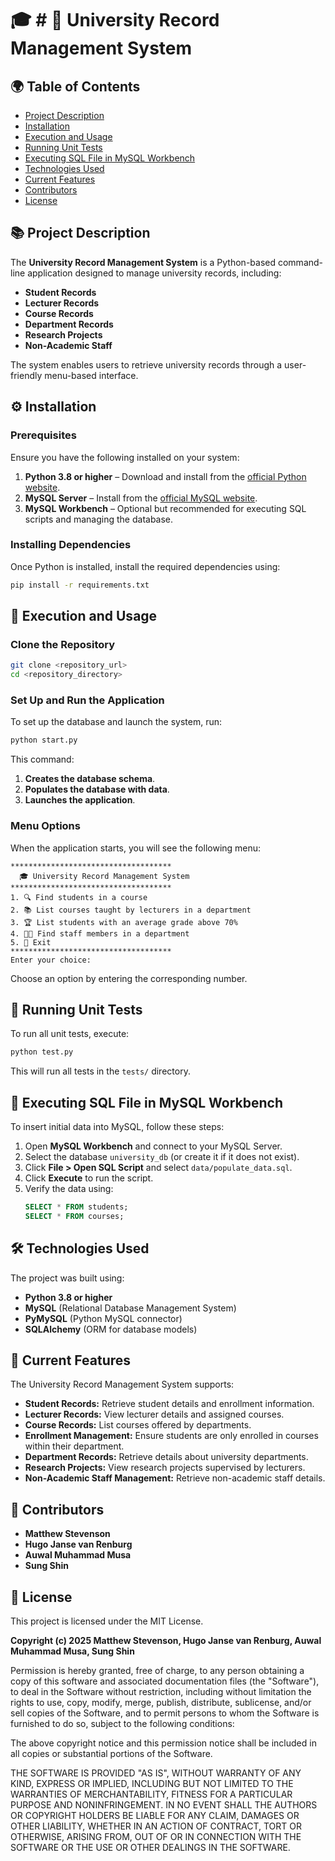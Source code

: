 # 🎓 # 📖 University Record Management System

## 🌍 Table of Contents

- [Project Description](#project-description)
- [Installation](#installation)
- [Execution and Usage](#execution-and-usage)
- [Running Unit Tests](#running-unit-tests)
- [Executing SQL File in MySQL Workbench](#executing-sql-file-in-mysql-workbench)
- [Technologies Used](#technologies-used)
- [Current Features](#current-features)
- [Contributors](#contributors)
- [License](#license)

<a id="project-description"></a>
## 📚 Project Description
The **University Record Management System** is a Python-based command-line application designed to manage university records, including:

- **Student Records**
- **Lecturer Records**
- **Course Records**
- **Department Records**
- **Research Projects**
- **Non-Academic Staff**

The system enables users to retrieve university records through a user-friendly menu-based interface.

<a id="installation"></a>
## ⚙️ Installation
### Prerequisites
Ensure you have the following installed on your system:
1. **Python 3.8 or higher** – Download and install from the [official Python website](https://www.python.org/downloads/).
2. **MySQL Server** – Install from the [official MySQL website](https://dev.mysql.com/downloads/installer/).
3. **MySQL Workbench** – Optional but recommended for executing SQL scripts and managing the database.

### Installing Dependencies
Once Python is installed, install the required dependencies using:
```sh
pip install -r requirements.txt
```

<a id="execution-and-usage"></a>
## 🚀 Execution and Usage
### Clone the Repository
```sh
git clone <repository_url>
cd <repository_directory>
```

### Set Up and Run the Application
To set up the database and launch the system, run:
```sh
python start.py
```
This command:
1. **Creates the database schema**.
2. **Populates the database with data**.
3. **Launches the application**.

### Menu Options
When the application starts, you will see the following menu:
```
************************************
  🎓 University Record Management System
************************************
1. 🔍 Find students in a course
2. 📚 List courses taught by lecturers in a department
3. 🏆 List students with an average grade above 70%
4. 👨‍🏫 Find staff members in a department
5. 🚪 Exit
************************************
Enter your choice:
```
Choose an option by entering the corresponding number.

<a id="running-unit-tests"></a>
## 🧪 Running Unit Tests
To run all unit tests, execute:
```sh
python test.py
```
This will run all tests in the `tests/` directory.

<a id="executing-sql-file-in-mysql-workbench"></a>
## 💾 Executing SQL File in MySQL Workbench
To insert initial data into MySQL, follow these steps:
1. Open **MySQL Workbench** and connect to your MySQL Server.
2. Select the database `university_db` (or create it if it does not exist).
3. Click **File > Open SQL Script** and select `data/populate_data.sql`.
4. Click **Execute** to run the script.
5. Verify the data using:
   ```sql
   SELECT * FROM students;
   SELECT * FROM courses;
   ```

<a id="technologies-used"></a>
## 🛠 Technologies Used
The project was built using:
- **Python 3.8 or higher**
- **MySQL** (Relational Database Management System)
- **PyMySQL** (Python MySQL connector)
- **SQLAlchemy** (ORM for database models)

<a id="current-features"></a>
## 🎯 Current Features
The University Record Management System supports:
- **Student Records:** Retrieve student details and enrollment information.
- **Lecturer Records:** View lecturer details and assigned courses.
- **Course Records:** List courses offered by departments.
- **Enrollment Management:** Ensure students are only enrolled in courses within their department.
- **Department Records:** Retrieve details about university departments.
- **Research Projects:** View research projects supervised by lecturers.
- **Non-Academic Staff Management:** Retrieve non-academic staff details.

<a id="contributors"></a>
## 👥 Contributors
- **Matthew Stevenson**
- **Hugo Janse van Renburg**
- **Auwal Muhammad Musa**
- **Sung Shin**

<a id="license"></a>
## 📜 License
This project is licensed under the MIT License.

**Copyright (c) 2025 Matthew Stevenson, Hugo Janse van Renburg, Auwal Muhammad Musa, Sung Shin**

Permission is hereby granted, free of charge, to any person obtaining a copy of this software and associated documentation files (the "Software"), to deal in the Software without restriction, including without limitation the rights to use, copy, modify, merge, publish, distribute, sublicense, and/or sell copies of the Software, and to permit persons to whom the Software is furnished to do so, subject to the following conditions:

The above copyright notice and this permission notice shall be included in all copies or substantial portions of the Software.

THE SOFTWARE IS PROVIDED "AS IS", WITHOUT WARRANTY OF ANY KIND, EXPRESS OR IMPLIED, INCLUDING BUT NOT LIMITED TO THE WARRANTIES OF MERCHANTABILITY, FITNESS FOR A PARTICULAR PURPOSE AND NONINFRINGEMENT. IN NO EVENT SHALL THE AUTHORS OR COPYRIGHT HOLDERS BE LIABLE FOR ANY CLAIM, DAMAGES OR OTHER LIABILITY, WHETHER IN AN ACTION OF CONTRACT, TORT OR OTHERWISE, ARISING FROM, OUT OF OR IN CONNECTION WITH THE SOFTWARE OR THE USE OR OTHER DEALINGS IN THE SOFTWARE.